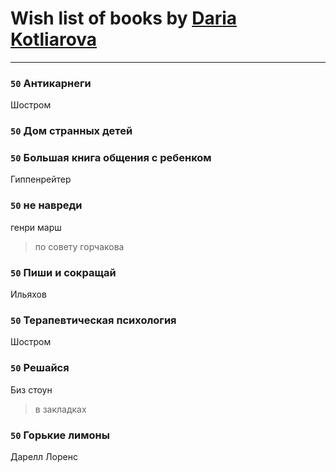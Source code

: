# Wish list of books by [Daria Kotliarova](http://vk.com/id5180649)
---

### `50` Антикарнеги
Шостром

### `50` Дом странных детей

### `50` Большая книга общения с ребенком
Гиппенрейтер

### `50` не навреди
генри марш
> по совету горчакова

### `50` Пиши и сокращай
Ильяхов

### `50` Терапевтическая психология
Шостром

### `50` Решайся
Биз стоун
> в закладках

### `50` Горькие лимоны
Дарелл Лоренс

